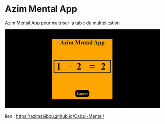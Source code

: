 
# Azim Mental App
Azim Mental App pour maitriser la table de multiplication



![Alt text](capture.JPG "Title")

lien : https://azimsaibou.github.io/Calcul-Mental/
